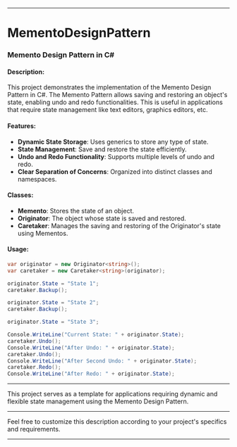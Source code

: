 
---

# MementoDesignPattern

### Memento Design Pattern in C#

#### Description:
This project demonstrates the implementation of the Memento Design Pattern in C#. The Memento Pattern allows saving and restoring an object's state, enabling undo and redo functionalities. This is useful in applications that require state management like text editors, graphics editors, etc.

#### Features:
- **Dynamic State Storage**: Uses generics to store any type of state.
- **State Management**: Save and restore the state efficiently.
- **Undo and Redo Functionality**: Supports multiple levels of undo and redo.
- **Clear Separation of Concerns**: Organized into distinct classes and namespaces.

#### Classes:
- **Memento<T>**: Stores the state of an object.
- **Originator<T>**: The object whose state is saved and restored.
- **Caretaker<T>**: Manages the saving and restoring of the Originator's state using Mementos.

#### Usage:
```csharp
var originator = new Originator<string>();
var caretaker = new Caretaker<string>(originator);

originator.State = "State 1";
caretaker.Backup();

originator.State = "State 2";
caretaker.Backup();

originator.State = "State 3";

Console.WriteLine("Current State: " + originator.State);
caretaker.Undo();
Console.WriteLine("After Undo: " + originator.State);
caretaker.Undo();
Console.WriteLine("After Second Undo: " + originator.State);
caretaker.Redo();
Console.WriteLine("After Redo: " + originator.State);
```

---

This project serves as a template for applications requiring dynamic and flexible state management using the Memento Design Pattern.

---

Feel free to customize this description according to your project's specifics and requirements.

---

